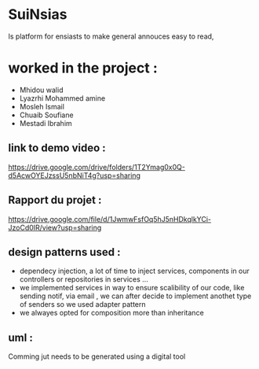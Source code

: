 # SuiNsias 
Is platform for ensiasts to make general annouces easy to read, 

# worked in the project :

* Mhidou walid
* Lyazrhi Mohammed amine
* Mosleh Ismail
* Chuaib Soufiane
* Mestadi Ibrahim


## link to demo video : 
https://drive.google.com/drive/folders/1T2Ymag0x0Q-d5AcwOYEJzssU5nbNiT4g?usp=sharing

## Rapport du projet : 
https://drive.google.com/file/d/1JwmwFsfOq5hJ5nHDkqlkYCi-JzoCd0IR/view?usp=sharing

## design patterns used : 

* dependecy injection, a lot of time to inject services, components in our controllers or repositories in services ... 
* we implemented services in way to ensure scalibility of our code, like sending notif, via email , we can after decide to implement anothet type of senders so we used adapter pattern
* we alwayes opted for composition more than inheritance 


## uml : 

Comming jut needs to be generated using a digital tool 


